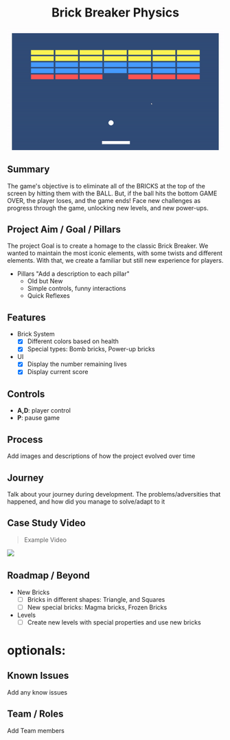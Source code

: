 <h1 align="center">Brick Breaker Physics</h1>

<p align="center">
  <img alt="Preview" width="660" alt="preview" src="https://github.com/VFS-VRAR/BrickBreaker/blob/main/BrickBreaker.gif">
<p align="center">

## Summary
The game's objective is to eliminate all of the BRICKS at the top of the screen by hitting them with the BALL. But, if the ball hits the bottom GAME OVER, the player loses, and the game ends! Face new challenges as progress through the game, unlocking new levels, and new power-ups.

## Project Aim / Goal / Pillars
The project Goal is to create a homage to the classic Brick Breaker. We wanted to maintain the most iconic elements, with some twists and different elements. With that, we create a familiar but still new experience for players.

* Pillars "Add a description to each pillar"
  - Old but New
  - Simple controls, funny interactions 
  - Quick Reflexes
    
## Features
* Brick System
    - [x] Different colors based on health
    - [x] Special types: Bomb bricks, Power-up bricks
          
* UI
    - [x] Display the number remaining lives
    - [x] Display current score
          
## Controls
* **A,D**: player control
* **P**: pause game

## Process 
Add images and descriptions of how the project evolved over time

## Journey
Talk about your journey during development. The problems/adversities that happened, and how did you manage to solve/adapt to it


## Case Study Video 
> Example Video

[![](http://i3.ytimg.com/vi/G7rzMntNpz4/hqdefault.jpg)](https://www.youtube.com/watch?v=G7rzMntNpz4 "Click to play on Youtube.com")
## Roadmap / Beyond

* New Bricks
    - [ ] Bricks in different shapes: Triangle, and Squares
    - [ ] New special bricks: Magma bricks, Frozen Bricks
          
* Levels
    - [ ] Create new levels with special properties and use new bricks
          
# optionals:

## Known Issues
Add any know issues

## Team / Roles
Add Team members
